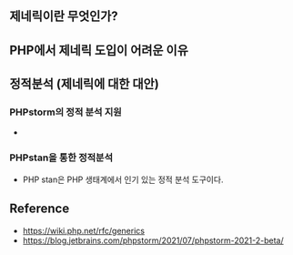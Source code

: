 ## 제네릭이란 무엇인가?

## PHP에서 제네릭 도입이 어려운 이유

## 정적분석 (제네릭에 대한 대안)

### PHPstorm의 정적 분석 지원
- 

### PHPstan을 통한 정적분석
- PHP stan은 PHP 생태계에서 인기 있는 정적 분석 도구이다.


## Reference
- https://wiki.php.net/rfc/generics
- https://blog.jetbrains.com/phpstorm/2021/07/phpstorm-2021-2-beta/
